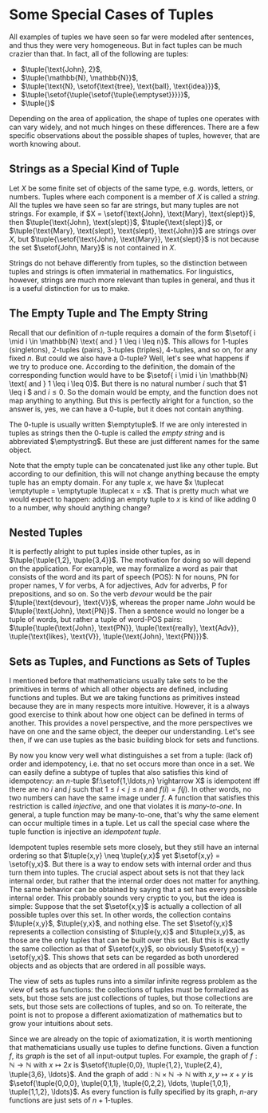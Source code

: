 # Some Special Cases of Tuples

All examples of tuples we have seen so far were modeled after sentences, and thus they were very homogeneous.
But in fact tuples can be much crazier than that.
In fact, all of the following are tuples:

- $\tuple{\text{John}, 2}$,
- $\tuple{\mathbb{N}, \mathbb{N}}$,
- $\tuple{\text{N}, \setof{\text{tree}, \text{ball}, \text{idea}}}$,
- $\tuple{\setof{\tuple{\setof{\tuple{\emptyset}}}}}$,
- $\tuple{}$

Depending on the area of application, the shape of tuples one operates with can vary widely, and not much hinges on these differences.
There are a few specific observations about the possible shapes of tuples, however, that are worth knowing about.

## Strings as a Special Kind of Tuple

Let $X$ be some finite set of objects of the same type, e.g. words, letters, or numbers.
Tuples where each component is a member of $X$ is called a *string*.
All the tuples we have seen so far are strings, but many tuples are not strings.
For example, if $X = \setof{\text{John}, \text{Mary}, \text{slept}}$, then
$\tuple{\text{John}, \text{slept}}$,
$\tuple{\text{slept}}$, or
$\tuple{\text{Mary}, \text{slept}, \text{slept}, \text{John}}$ are strings over $X$,
but $\tuple{\setof{\text{John}, \text{Mary}}, \text{slept}}$ is not because the set $\setof{John, Mary}$ is not contained in $X$.

Strings do not behave differently from tuples, so the distinction between tuples and strings is often immaterial in mathematics.
For linguistics, however, strings are much more relevant than tuples in general, and thus it is a useful distinction for us to make. 

## The Empty Tuple and The Empty String

Recall that our definition of $n$-tuple requires a domain of the form
$\setof{ i \mid i \in \mathbb{N} \text{ and } 1 \leq i \leq n}$.
This allows for $1$-tuples (singletons), $2$-tuples (pairs), $3$-tuples (triples), $4$-tuples, and so on, for any fixed $n$.
But could we also have a $0$-tuple?
Well, let's see what happens if we try to produce one.
According to the definition, the domain of the corresponding function would have to be $\setof{ i \mid i \in \mathbb{N} \text{ and } 1 \leq i \leq 0}$.
But there is no natural number $i$ such that $1 \leq i $ and $i \leq 0$.
So the domain would be empty, and the function does not map anything to anything.
But this is perfectly alright for a function, so the answer is, yes, we can have a $0$-tuple, but it does not contain anything.

The $0$-tuple is usually written $\emptytuple$.
If we are only interested in tuples as strings then the $0$-tuple is called the *empty string* and is abbreviated $\emptystring$.
But these are just different names for the same object.

Note that the empty tuple can be concatenated just like any other tuple.
But according to our definition, this will not change anything because the empty tuple has an empty domain.
For any tuple $x$, we have $x \tuplecat \emptytuple = \emptytuple \tuplecat x = x$.
That is pretty much what we would expect to happen: adding an empty tuple to $x$ is kind of like adding $0$ to a number, why should anything change?

## Nested Tuples

It is perfectly alright to put tuples inside other tuples, as in $\tuple{\tuple{1,2}, \tuple{3,4}}$.
The motivation for doing so will depend on the application.
For example, we may formalize a word as pair that consists of the word and its part of speech (POS): N for nouns, PN for proper names, V for verbs, A for adjectives, Adv for adverbs, P for prepositions, and so on.
So the verb *devour* would be the pair $\tuple{\text{devour}, \text{V}}$, whereas the proper name *John* would be $\tuple{\text{John}, \text{PN}}$.
Then a sentence would no longer be a tuple of words, but rather a tuple of word-POS pairs:
$\tuple{\tuple{\text{John}, \text{PN}}, \tuple{\text{really}, \text{Adv}}, \tuple{\text{likes}, \text{V}}, \tuple{\text{John}, \text{PN}}}$.


## Sets as Tuples, and Functions as Sets of Tuples

I mentioned before that mathematicians usually take sets to be the primitives in terms of which all other objects are defined, including functions and tuples.
But we are taking functions as primitives instead because they are in many respects more intuitive.
However, it is a always good exercise to think about how one object can be defined in terms of another.
This provides a novel perspective, and the more perspectives we have on one and the same object, the deeper our understanding.
Let's see then, if we can use tuples as the basic building block for sets and functions.

By now you know very well what distinguishes a set from a tuple: (lack of) order and idempotency, i.e. that no set occurs more than once in a set.
We can easily define a subtype of tuples that also satisfies this kind of idempotency: an $n$-tuple $f:\setof{1,\ldots,n} \rightarrow X$ is idempotent iff there are no $i$ and $j$ such that $1 \leq i < j \leq n$ and $f(i) = f(j)$.
In other words, no two numbers can have the same image under $f$.
A function that satisfies this restriction is called *injective*, and one that violates it is *many-to-one*.
In general, a tuple function may be many-to-one, that's why the same element can occur multiple times in a tuple.
Let us call the special case where the tuple function is injective an *idempotent tuple*.

Idempotent tuples resemble sets more closely, but they still have an internal ordering so that $\tuple{x,y} \neq \tuple{y,x}$ yet $\setof{x,y} = \setof{y,x}$.
But there is a way to endow sets with internal order and thus turn them into tuples.
The crucial aspect about sets is not that they lack internal order, but rather that the internal order does not matter for anything.
The same behavior can be obtained by saying that a set has every possible internal order.
This probably sounds very cryptic to you, but the idea is simple:
Suppose that the set $\setof{x,y}$ is actually a collection of all possible tuples over this set.
In other words, the collection contains $\tuple{x,y}$, $\tuple{y,x}$, and nothing else.
The set $\setof{y,x}$ represents a collection consisting of $\tuple{y,x}$ and $\tuple{x,y}$, as those are the only tuples that can be built over this set.
But this is exactly the same collection as that of $\setof{x,y}$, so obviously $\setof{x,y} = \setof{y,x}$.
This shows that sets can be regarded as both unordered objects and as objects that are ordered in all possible ways.

The view of sets as tuples runs into a similar infinite regress problem as the view of sets as functions: the collections of tuples must be formalized as sets, but those sets are just collections of tuples, but those collections are sets, but those sets are collections of tuples, and so on.
To reiterate, the point is not to propose a different axiomatization of mathematics but to grow your intuitions about sets.

Since we are already on the topic of axiomatization, it is worth mentioning that mathematicians usually use tuples to define functions.
Given a function $f$, its *graph* is the set of all input-output tuples.
For example, the graph of $f: \mathbb{N} \rightarrow \mathbb{N}$ with $x \mapsto 2x$ is $\setof{\tuple{0,0}, \tuple{1,2}, \tuple{2,4}, \tuple{3,6}, \ldots}$.
And the graph of $\mathrm{add}: \mathbb{N} \times \mathbb{N} \rightarrow \mathbb{N}$ with $x,y \mapsto x+y$ is $\setof{\tuple{0,0,0}, \tuple{0,1,1}, \tuple{0,2,2}, \ldots, \tuple{1,0,1}, \tuple{1,1,2}, \ldots}$.
As every function is fully specified by its graph, $n$-ary functions are just sets of $n+1$-tuples.
